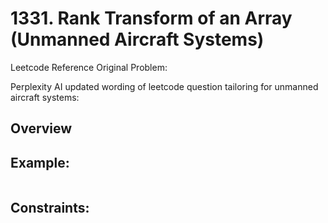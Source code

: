 # 1331. Rank Transform of an Array (Unmanned Aircraft Systems)

Leetcode Reference Original Problem: 

Perplexity AI updated wording of leetcode question tailoring for unmanned aircraft systems: 

## Overview

## Example:

~~~bash

~~~


## Constraints:

